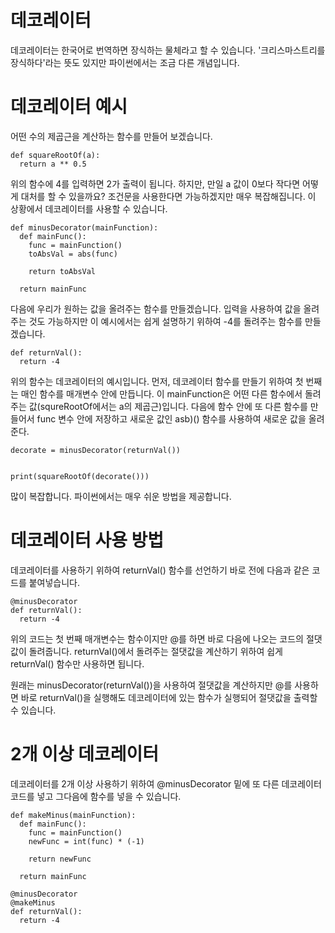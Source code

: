 # 데코레이터
데코레이터는 한국어로 번역하면 장식하는 물체라고 할 수 있습니다. '크리스마스트리를 장식하다'라는 뜻도 있지만 파이썬에서는 조금 다른 개념입니다.

# 데코레이터 예시
어떤 수의 제곱근을 계산하는 함수를 만들어 보겠습니다.

```
def squareRootOf(a):
  return a ** 0.5
```

위의 함수에 4를 입력하면 2가 출력이 됩니다. 하지만, 만일 a 값이 0보다 작다면 어떻게 대처를 할 수 있을까요? 조건문을 사용한다면 가능하겠지만 매우 복잡해집니다. 이 상황에서 데코레이터를 사용할 수 있습니다.

```
def minusDecorator(mainFunction):
  def mainFunc():
    func = mainFunction()
    toAbsVal = abs(func)

    return toAbsVal

  return mainFunc
```

다음에 우리가 원하는 값을 올려주는 함수를 만들겠습니다. 입력을 사용하여 값을 올려주는 것도 가능하지만 이 예시에서는 쉽게 설명하기 위하여 -4를 돌려주는 함수를 만들겠습니다.

```
def returnVal():
  return -4
```

위의 함수는 데코레이터의 예시입니다. 먼저, 데코레이터 함수를 만들기 위하여 첫 번째는 매인 함수를 매개변수 안에 만듭니다. 이 mainFunction은 어떤 다른 함수에서 돌려주는 값(squreRootOf에서는 a의 제곱근)입니다. 다음에 함수 안에 또 다른 함수를 만들어서 func 변수 안에 저장하고 새로운 값인 asb)() 함수를 사용하여 새로운 값을 올려준다.

```
decorate = minusDecorator(returnVal())


print(squareRootOf(decorate()))
```

많이 복잡합니다. 파이썬에서는 매우 쉬운 방법을 제공합니다.

# 데코레이터 사용 방법
데코레이터를 사용하기 위하여 returnVal() 함수를 선언하기 바로 전에 다음과 같은 코드를 붙여넣습니다.

```
@minusDecorator
def returnVal():
  return -4
```

위의 코드는 첫 번째 매개변수는 함수이지만 @를 하면 바로 다음에 나오는 코드의 절댓값이 돌려줍니다. returnVal()에서 돌려주는 절댓값을 계산하기 위하여 쉽게 returnVal() 함수만 사용하면 됩니다.

원래는 minusDecorator(returnVal())을 사용하여 절댓값을 계산하지만 @를 사용하면 바로 returnVal()을 실행해도 데코레이터에 있는 함수가 실행되어 절댓값을 출력할 수 있습니다.

# 2개 이상 데코레이터
데코레이터를 2개 이상 사용하기 위하여 @minusDecorator 밑에 또 다른 데코레이터 코드를 넣고 그다음에 함수를 넣을 수 있습니다.

```
def makeMinus(mainFunction):
  def mainFunc():
    func = mainFunction()
    newFunc = int(func) * (-1)

    return newFunc

  return mainFunc

@minusDecorator
@makeMinus
def returnVal():
  return -4
```
